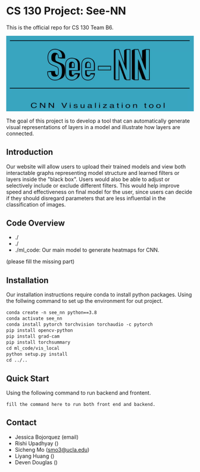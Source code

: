 # CS 130 Project: See-NN
This is the official repo for CS 130 Team B6.

![avatar](./imgs/logo.jpeg)

The goal of this project is to develop a tool that can automatically generate visual representations of layers in a model and illustrate how layers are connected.

## Introduction
Our website will allow users to upload their trained models and view both interactable graphs representing model structure and learned filters or layers inside the "black box". Users would also be able to adjust or selectively include or exclude different filters. This would help improve speed and effectiveness on final model for the user, since users can decide if they should disregard parameters that are less influential in the classification of images.
## Code Overview
* ./
* ./
* ./ml_code: Our main model to generate heatmaps for CNN.
  
(please fill the missing part)

## Installation
Our installation instructions require conda to install python packages. Using the follwing command to set up the environment for out project.
```shell
conda create -n see_nn python==3.8
conda activate see_nn
conda install pytorch torchvision torchaudio -c pytorch
pip install opencv-python
pip install grad-cam
pip install torchsummary
cd ml_code/vis_local
python setup.py install
cd ../..
```
## Quick Start
Using the following command to run backend and frontent.
```shell
fill the command here to run both front end and backend.
```


## Contact
* Jessica Bojorquez (email)
* Rishi Upadhyay ()
* Sicheng Mo (smo3@ucla.edu)
* Liyang Huang ()
* Deven Douglas ()

